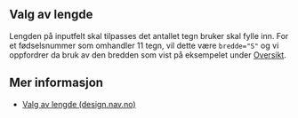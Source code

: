 ## Valg av lengde

Lengden på inputfelt skal tilpasses det antallet tegn bruker skal fylle inn. For et fødselsnummer som omhandler 11 tegn, vil dette være
`bredde="S"` og vi oppfordrer da bruk av den bredden som vist på eksempelet under [Oversikt](https://design.nav.no/components/fnrinput/).

## Mer informasjon

- [Valg av lengde (design.nav.no)](https://design.nav.no/components/input#lengde)
